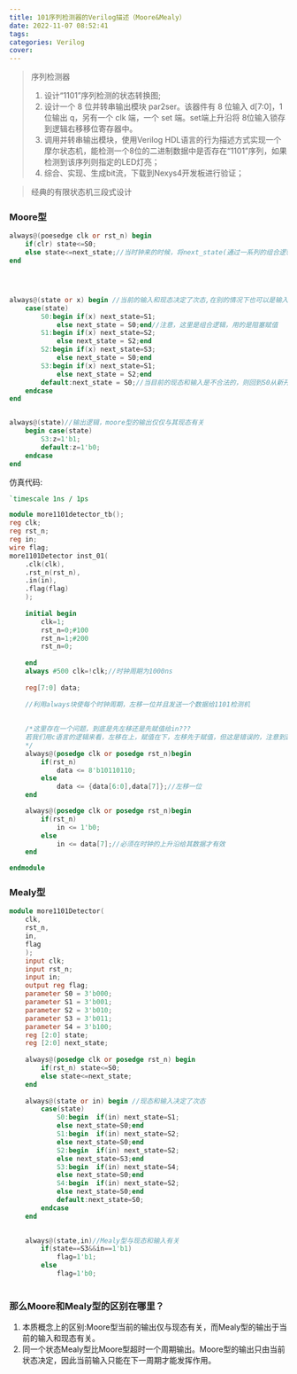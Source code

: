 ```yaml
---
title: 101序列检测器的Verilog描述（Moore&Mealy）
date: 2022-11-07 08:52:41
tags:
categories: Verilog
cover:
---
```


> 序列检测器
> 1) 设计“1101”序列检测的状态转换图;
> 2) 设计一个 8 位并转串输出模块 par2ser。该器件有 8 位输入 d[7:0]，1 位输出 q，另有一个 clk 端，一个 set 端。set端上升沿将 8位输入锁存到逻辑右移移位寄存器中。
> 3) 调用并转串输出模块，使用Verilog HDL语言的行为描述方式实现一个摩尔状态机，能检测一个8位的二进制数据中是否存在“1101”序列，如果检测到该序列则指定的LED灯亮；
> 4) 综合、实现、生成bit流，下载到Nexys4开发板进行验证； 

> 经典的有限状态机三段式设计

### Moore型

```verilog
always@(poesedge clk or rst_n) begin
    if(clr) state<=S0;
    else state<=next_state;//当时钟来的时候，将next_state(通过一系列的组合逻辑从激励和输入中得到的次态)赋给state
end




always@(state or x) begin //当前的输入和现态决定了次态,在别的情况下也可以是输入和激励得到次态，，
    case(state)
        S0:begin if(x) next_state=S1;
            else next_state = S0;end//注意，这里是组合逻辑，用的是阻塞赋值
        S1:begin if(x) next_state=S2;
            else next_state = S2;end
        S2:begin if(x) next_state=S3;
            else next_state = S0;end
        S3:begin if(x) next_state=S1;
            else next_state = S2;end
        default:next_state = S0;//当目前的现态和输入是不合法的，则回到S0从新开始
    endcase
end


always@(state)//输出逻辑，moore型的输出仅仅与其现态有关
    begin case(state)
        S3:z=1'b1;
    	default:z=1'b0;
    endcase
end

```

仿真代码:

```verilog
`timescale 1ns / 1ps

module more1101detector_tb();
reg clk;
reg rst_n;
reg in;
wire flag;
more1101Detector inst_01(
    .clk(clk),
    .rst_n(rst_n),
    .in(in),
    .flag(flag)
    );
    
    initial begin
        clk=1;
        rst_n=0;#100
        rst_n=1;#200
        rst_n=0;
        
    end
    always #500 clk=!clk;//时钟周期为1000ns
    
    reg[7:0] data;
    
    //利用always块使每个时钟周期，左移一位并且发送一个数据给1101检测机
    
    
    /*这里存在一个问题，到底是先左移还是先赋值给in???
    若我们用c语言的逻辑来看，左移在上，赋值在下，左移先于赋值，但这是错误的，注意到这是非阻塞赋值，右边同时操作：左移(此时并未真正左移，没有在D触发器中通过，因此data还没有变化)，data[7]已经准备好。直到大家都准备好以后，一起通过触发器走到赋值语句左侧
    */
    always@(posedge clk or posedge rst_n)begin
        if(rst_n)
            data <= 8'b10110110;
        else
            data <= {data[6:0],data[7]};//左移一位
    end

    always@(posedge clk or posedge rst_n)begin
        if(rst_n)
            in <= 1'b0;
        else
            in <= data[7];//必须在时钟的上升沿给其数据才有效
    end

endmodule
```

### Mealy型

```verilog
module more1101Detector(
    clk,
    rst_n,
    in,
    flag
    );
    input clk;
    input rst_n;
    input in;
    output reg flag;
    parameter S0 = 3'b000;
    parameter S1 = 3'b001;
    parameter S2 = 3'b010;
    parameter S3 = 3'b011;
    parameter S4 = 3'b100;
    reg [2:0] state;
    reg [2:0] next_state;
    
    always@(posedge clk or posedge rst_n) begin
        if(rst_n) state<=S0;
        else state<=next_state;
    end
    
    always@(state or in) begin //现态和输入决定了次态
        case(state)
            S0:begin  if(in) next_state=S1;
            else next_state=S0;end
            S1:begin  if(in) next_state=S2;
            else next_state=S0;end
            S2:begin  if(in) next_state=S2;
            else next_state=S3;end
            S3:begin  if(in) next_state=S4;
            else next_state=S0;end
            S4:begin  if(in) next_state=S2;
            else next_state=S0;end     
            default:next_state=S0;       
        endcase
    end
    

    always@(state,in)//Mealy型与现态和输入有关
        if(state==S3&&in==1'b1)
            flag=1'b1;
        else
            flag=1'b0;
    

```

### 那么Moore和Mealy型的区别在哪里？

1. 本质概念上的区别:Moore型当前的输出仅与现态有关，而Mealy型的输出于当前的输入和现态有关。
2. 同一个状态Mealy型比Moore型超时一个周期输出。Moore型的输出只由当前状态决定，因此当前输入只能在下一周期才能发挥作用。
